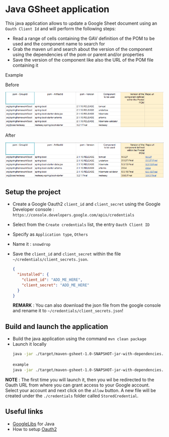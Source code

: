# Java GSheet application

This java application allows to update a Google Sheet document using an `Oauth Client Id` and will perform the following steps:
- Read a range of cells containing the GAV definition of the POM to be used and the component name to search for
- Grab the maven url and search about the version of the component using the dependencies of the pom or parent and/or properties
- Save the version of the component like also the URL of the POM file containing it

Example 

Before

![Before](gsheet_before.png)

After

![After](gsheet_after.png)


## Setup the project

- Create a Google Oauth2 `client_id` and `client_secret` using the Google Developer console : `https://console.developers.google.com/apis/credentials`
- Select from the `Create credentials` list, the entry `Oauth Client ID`
- Specify as `Application type`, `Others`
- Name it : `snowdrop`
- Save the `client_id` and `client_secret` within the file `~/credentials/client_secrets.json`.
  ```json
  {
    "installed": {
      "client_id": "ADD_ME_HERE",
      "client_secret": "ADD_ME_HERE"
    }
  }
  ```
  
  **REMARK** : You can also download the json file from the google console and rename it
  to `~/credentials/client_secrets.json`!

## Build and launch the application

- Build the java application using the command `mvn clean package`
- Launch it locally
  ```bash
  java -jar ./target/maven-gsheet-1.0-SNAPSHOT-jar-with-dependencies.jar SHEET_ID
  
  example
  java -jar ./target/maven-gsheet-1.0-SNAPSHOT-jar-with-dependencies.jar 1YcNuI_lzruhhS4P1mIGnklSnLqfVK6SWQu1BRTP8jY4
  ```  
**NOTE** : The first time you will launch it, then you wil be redirected to the Oauth URL from where you can grant access
to your Google account.
Select your account and next click on the `allow` button. A new file will be created under the `./credentials` folder called
`StoredCredential`.

 
## Useful links

- [GoogleLibs](https://developers.google.com/api-client-library/java/google-api-java-client/setup) for Java
- How to setup [Oauth2](https://developers.google.com/api-client-library/java/google-api-java-client/oauth2)